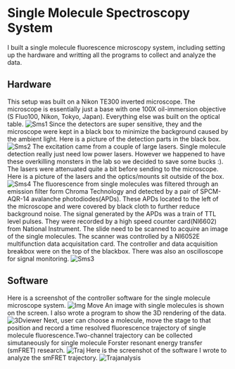# Single Molecule Spectroscopy System
I built a single molecule fluorescence microscopy system, including setting up the hardware and writting all the programs to collect and analyze the data. 
## Hardware
This setup was built on a Nikon TE300 inverted microscope. The microscope is essentially just a base with one 100X oil-immersion objective (S Fluo100, Nikon, Tokyo, Japan). Everything else was built on the optical table.
![Sms1](instruments/sms1.JPG)
Since the detectors are super sensitive, they and the microscope were kept in a black box to minimize the background caused by the ambient light. Here is a picture of the detection parts in the black box.
![Sms2](instruments/sms2.JPG)
 The excitation came from a couple of large lasers. Single molecule detection really just need low power lasers. However we happened to have these overkilling monsters in the lab so we decided to save some bucks :). The lasers were attenuated quite a bit before sending to the microscope. 
 Here is a picture of the lasers and the optics/mounts sit outside of the box.
![Sms4](instruments/sms4.JPG)
The fluorescence from single molecules was filtered through an emission filter form Chroma Technology and detected by a pair of SPCM-AQR-14 avalanche photodiodes(APDs). These APDs located to the left of the microscope and were covered by black cloth to further reduce background noise. The signal generated by the APDs was a train of TTL level pulses. They were recorded by a high speed counter card(NI6602) from National Instrument. The slide need to be scanned to acquire an image of the single molecules. The scanner was controlled by a NI6052E multifunction data acquisitation card. 
The controller and data acquisition breakbox were on the top of the blackbox. There was also an oscilloscope for signal monitoring.
![Sms3](instruments/sms3.JPG)
## Software
Here is a screenshot of the controller software for the single molecule microscope system. 
![Img Move](images/imgMove.PNG)
An image with single molecules is shown on the screen. I also wrote a program to show the 3D rendering of the data.
![3Dviewer](images/3dviewer.PNG)
Next, user can choose a molecule, move the stage to that position and record a time resolved fluorescence trajectory of single molecule 
fluorescence.Two-channel trajectory can be collected simutaneously for single molecule Forster resonant energy transfer (smFRET) research.
![Traj](images/traj.PNG)
Here is the screenshot of the software I wrote to analyze the smFRET trajectory.
![Trajanalysis](images/trajanalysis.PNG)

